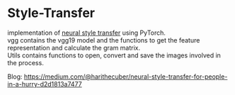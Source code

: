# Style-Transfer
implementation of [neural style transfer](https://arxiv.org/abs/1508.06576) using PyTorch.  
vgg contains the vgg19 model and the functions to get the feature representation and calculate the gram matrix.  
Utils contains functions to open, convert and save the images involved in the process.  

Blog: https://medium.com/@harithecuber/neural-style-transfer-for-people-in-a-hurry-d2d1813a7477

